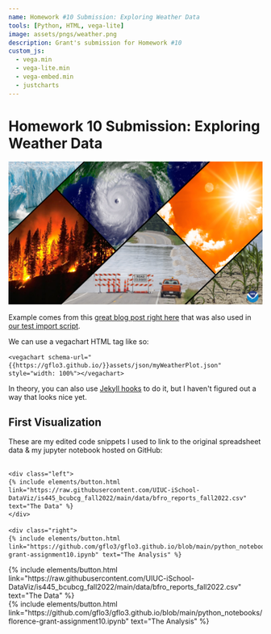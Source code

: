```yaml
---
name: Homework #10 Submission: Exploring Weather Data
tools: [Python, HTML, vega-lite]
image: assets/pngs/weather.png
description: Grant's submission for Homework #10
custom_js:
  - vega.min
  - vega-lite.min
  - vega-embed.min
  - justcharts
---
```


# Homework 10 Submission: Exploring Weather Data

![Weather Exploration](/assets/pngs/weather.png)

Example comes from this [great blog post right here](https://blog.4dcu.be/programming/2021/05/03/Interactive-Visualizations.html) that was also used in [our test import script](https://github.com/UIUC-iSchool-DataViz/is445_bcubcg_fall2022/blob/main/week01/test_imports_week01.ipynb).

We can use a vegachart HTML tag like so:

```
<vegachart schema-url="{{https://gflo3.github.io/}}assets/json/myWeatherPlot.json" style="width: 100%"></vegachart>
```

<vegachart schema-url="{{https://gflo3.github.io/}}assets/json/myWeatherPlot.json" style="width: 100%"></vegachart>

In theory, you can also use [Jekyll hooks](https://jekyllrb.com/docs/plugins/hooks/) to do it, but I haven't figured out a way that looks nice yet.


## First Visualization 

These are my edited code snippets I used to link to the original spreadsheet data & my jupyter notebook hosted on GitHub:

```

<div class="left">
{% include elements/button.html link="https://raw.githubusercontent.com/UIUC-iSchool-DataViz/is445_bcubcg_fall2022/main/data/bfro_reports_fall2022.csv" text="The Data" %}
</div>

<div class="right">
{% include elements/button.html link="https://github.com/gflo3/gflo3.github.io/blob/main/python_notebooks/florence-grant-assignment10.ipynb" text="The Analysis" %}
```

<!-- these are written in a combo of html and liquid --> 

<div class="left">
{% include elements/button.html link="https://raw.githubusercontent.com/UIUC-iSchool-DataViz/is445_bcubcg_fall2022/main/data/bfro_reports_fall2022.csv" text="The Data" %}
</div>

<div class="right">
{% include elements/button.html link="https://github.com/gflo3/gflo3.github.io/blob/main/python_notebooks/florence-grant-assignment10.ipynb" text="The Analysis" %}
</div>
